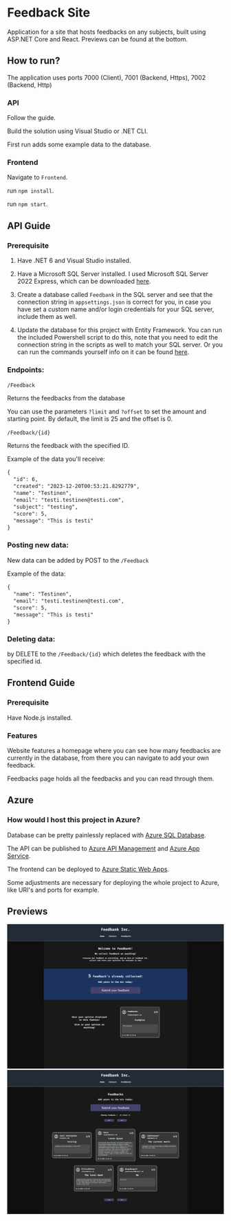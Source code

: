 # Feedback Site
Application for a site that hosts feedbacks on any subjects, built using ASP.NET Core and React. Previews can be found at the bottom.

## How to run?
The application uses ports 7000 (Client), 7001 (Backend, Https), 7002 (Backend, Http)

### API
Follow the guide.

Build the solution using Visual Studio or .NET CLI.

First run adds some example data to the database.

### Frontend
Navigate to `Frontend`.

run `npm install`.

run `npm start`.

## API Guide
### Prerequisite

 1. Have .NET 6 and Visual Studio installed.

 1. Have a Microsoft SQL Server installed. I used Microsoft SQL Server 2022 Express, which can be downloaded [here](https://www.microsoft.com/en-us/sql-server/sql-server-downloads).

 1. Create a database called `Feedbank` in the SQL server and see that the connection string in `appsettings.json` is correct for you, in case you have set a custom name and/or login credentials for your SQL server, include them as well.

 1. Update the database for this project with Entity Framework. You can run the included Powershell script to do this, note that you need to edit the connection string in the scripts as well to match your SQL server. Or you can run the commands yourself info on it can be found [here](https://learn.microsoft.com/en-us/ef/core/managing-schemas/migrations/?tabs=dotnet-core-cli).

### Endpoints:

`/Feedback`

Returns the feedbacks from the database

You can use the parameters `?limit` and `?offset` to set the amount and starting point.
By default, the limit is 25 and the offset is 0.

`/Feedback/{id}`

Returns the feedback with the specified ID.

Example of the data you'll receive:
```
{
  "id": 6,
  "created": "2023-12-20T00:53:21.8292779",
  "name": "Testinen",
  "email": "testi.testinen@testi.com",
  "subject": "testing",
  "score": 5,
  "message": "This is testi"
}
```

### Posting new data:

New data can be added by POST to the `/Feedback`

Example of the data:
```
{
  "name": "Testinen",
  "email": "testi.testinen@testi.com",
  "score": 5,
  "message": "This is testi"
}
```

### Deleting data:

by DELETE to the `/Feedback/{id}` which deletes the feedback with the specified id.

## Frontend Guide
### Prerequisite
Have Node.js installed.

### Features
Website features a homepage where you can see how many feedbacks are currently in the database, from there you can navigate to add your own feedback.

Feedbacks page holds all the feedbacks and you can read through them.

## Azure
### How would I host this project in Azure?
Database can be pretty painlessly replaced with [Azure SQL Database](https://azure.microsoft.com/en-us/products/azure-sql/database).

The API can be published to [Azure API Management](https://azure.microsoft.com/en-us/products/api-management) and [Azure App Service](https://azure.microsoft.com/en-us/products/app-service).

The frontend can be deployed to [Azure Static Web Apps](https://azure.microsoft.com/en-us/products/app-service/static).

Some adjustments are necessary for deploying the whole project to Azure, like URI's and ports for example. 

## Previews

![Preview of frontpage](/preview1.png)
![Preview of feedbacks](/preview2.png)